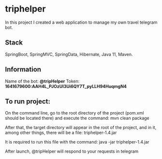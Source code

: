 # triphelper
In this project I created a web application to manage my own travel telegram bot.


## Stack
SpringBoot, SpringMVC, SpringData, Hibernate, Java 11, Maven.
## Information
Name of the bot: **@tripHelper**
Token: **1641679600:AAH4L_PJOzUI3Ui6QY7T_pyLLH94HuqmgN4**



## To run project:
On the command line, go to the root directory of the project (pom.xml should be located there) and execute the command: mvn clean package

After that, the target directory will appear in the root of the project, and in it, among other things, there will be a file: triphelper-1.4.jar

It is required to run this file with the command: java -jar triphelper-1.4.jar

After launch, @tripHelper will respond to your requests in telegram
